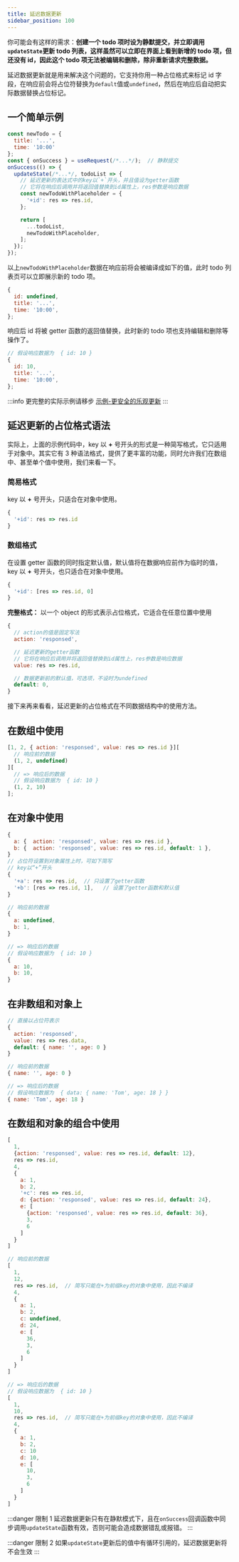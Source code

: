 ```yaml
---
title: 延迟数据更新
sidebar_position: 100
---
```


你可能会有这样的需求：**创建一个 todo 项时设为静默提交，并立即调用`updateState`更新 todo 列表，这样虽然可以立即在界面上看到新增的 todo 项，但还没有 id，因此这个 todo 项无法被编辑和删除，除非重新请求完整数据。**

延迟数据更新就是用来解决这个问题的，它支持你用一种占位格式来标记 id 字段，在响应前会将占位符替换为`default`值或`undefined`，然后在响应后自动把实际数据替换占位标记。

## 一个简单示例

```javascript
const newTodo = {
  title: '...',
  time: '10:00'
};
const { onSuccess } = useRequest(/*...*/);  // 静默提交
onSuccess(() => {
  updateState(/*...*/, todoList => {
    // 延迟更新的表达式中的key以`+`开头，并且值设为getter函数
    // 它将在响应后调用并将返回值替换到id属性上，res参数是响应数据
    const newTodoWithPlaceholder = {
      '+id': res => res.id,
    };

    return [
      ...todoList,
      newTodoWithPlaceholder,
    ];
  });
});
```

以上`newTodoWithPlaceholder`数据在响应前将会被编译成如下的值，此时 todo 列表页可以立即展示新的 todo 项。

```javascript
{
  id: undefined,
  title: '...',
  time: '10:00',
};
```

响应后 id 将被 getter 函数的返回值替换，此时新的 todo 项也支持编辑和删除等操作了。

```javascript
// 假设响应数据为  { id: 10 }
{
  id: 10,
  title: '...',
  time: '10:00',
};
```

:::info
更完整的实际示例请移步 [示例-更安全的乐观更新](../example/safer-ptimistic-update)
:::

## 延迟更新的占位格式语法

实际上，上面的示例代码中，key 以 **+** 号开头的形式是一种简写格式，它只适用于对象中。其实它有 3 种语法格式，提供了更丰富的功能，同时允许我们在数组中、甚至单个值中使用，我们来看一下。

### 简易格式

key 以 **+** 号开头，只适合在对象中使用。

```javascript
{
  '+id': res => res.id
}
```

### 数组格式

在设置 getter 函数的同时指定默认值，默认值将在数据响应前作为临时的值，key 以 **+** 号开头，也只适合在对象中使用。

```javascript
{
  '+id': [res => res.id, 0]
}
```

**完整格式：**
以一个 object 的形式表示占位格式，它适合在任意位置中使用

```javascript
{
  // action的值是固定写法
  action: 'responsed',

  // 延迟更新的getter函数
  // 它将在响应后调用并将返回值替换到id属性上，res参数是响应数据
  value: res => res.id,

  // 数据更新前的默认值，可选项，不设时为undefined
  default: 0,
}
```

接下来再来看看，延迟更新的占位格式在不同数据结构中的使用方法。

## 在数组中使用

```javascript
[1, 2, { action: 'responsed', value: res => res.id }][
  // 响应前的数据
  (1, 2, undefined)
][
  // => 响应后的数据
  // 假设响应数据为  { id: 10 }
  (1, 2, 10)
];
```

## 在对象中使用

```javascript
{
  a: {  action: 'responsed', value: res => res.id },
  b: {  action: 'responsed', value: res => res.id, default: 1 },
}
// 占位符设置到对象属性上时，可如下简写
// key以“+”开头
{
  '+a': res => res.id,  // 只设置了getter函数
  '+b': [res => res.id, 1],   // 设置了getter函数和默认值
}

// 响应前的数据
{
  a: undefined,
  b: 1,
}

// => 响应后的数据
// 假设响应数据为  { id: 10 }
{
  a: 10,
  b: 10,
}
```

## 在非数组和对象上

```javascript
// 直接以占位符表示
{
  action: 'responsed',
  value: res => res.data,
  default: { name: '', age: 0 }
}

// 响应前的数据
{ name: '', age: 0 }

// => 响应后的数据
// 假设响应数据为  { data: { name: 'Tom', age: 18 } }
{ name: 'Tom', age: 18 }
```

## 在数组和对象的组合中使用

```javascript
[
  1,
  {action: 'responsed', value: res => res.id, default: 12},
  res => res.id,
  4,
  {
    a: 1,
    b: 2,
    '+c': res => res.id,
    d: {action: 'responsed', value: res => res.id, default: 24},
    e: [
      {action: 'responsed', value: res => res.id, default: 36},
      3,
      6
    ]
  }
]

// 响应前的数据
[
  1,
  12,
  res => res.id,  // 简写只能在+为前缀key的对象中使用，因此不编译
  4,
  {
    a: 1,
    b: 2,
    c: undefined,
    d: 24,
    e: [
      36,
      3,
      6
    ]
  }
]

// => 响应后的数据
// 假设响应数据为  { id: 10 }
[
  1,
  10,
  res => res.id,  // 简写只能在+为前缀key的对象中使用，因此不编译
  4,
  {
    a: 1,
    b: 2,
    c: 10
    d: 10,
    e: [
      10,
      3,
      6
    ]
  }
]
```

:::danger 限制 1
延迟数据更新只有在静默模式下，且在`onSuccess`回调函数中同步调用`updateState`函数有效，否则可能会造成数据错乱或报错。
:::

:::danger 限制 2
如果`updateState`更新后的值中有循环引用的，延迟数据更新将不会生效
:::
